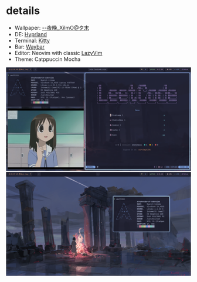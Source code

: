 # details
- Wallpaper: [--夜晚_XilmO@夕末](https://www.pixiv.net/en/artworks/97448254)
- DE: [Hyprland](https://github.com/hyprwm/Hyprland)
- Terminal: [Kitty](https://github.com/kovidgoyal/kitty)
- Bar: [Waybar](https://github.com/Alexays/Waybar)
- Editor: Neovim with classic [LazyVim](https://github.com/LazyVim/LazyVim)
- Theme: Catppuccin Mocha

![preview](./preview.png)
![preview](./preview2.png)
